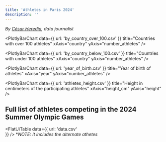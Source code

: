 ```yaml
---
title: 'Athletes in Paris 2024'
description: ''
---
```


*By [César Heredia](https://x.com/cahered), data journalist*

<PlotlyBarChart
  data={{
    url: 'by_country_over_100.csv'
  }}
  title="Countries with over 100 athletes"
  xAxis="country"
  yAxis="number_athletes"
/>

<PlotlyBarChart
  data={{
    url: 'by_country_below_100.csv'
  }}
  title="Countries with under 100 athletes"
  xAxis="country"
  yAxis="number_athletes"
/>

<PlotlyBarChart
  data={{
    url: 'year_of_birth.csv'
  }}
  title="Year of birth of athletes"
  xAxis="year"
  yAxis="number_athletes"
/>

<PlotlyBarChart
  data={{
    url: 'athletes_height.csv'
  }}
  title="Height in centimeters of the participating athletes"
  xAxis="height_cm"
  yAxis="height"
/>

## Full list of athletes competing in the 2024 Summer Olympic Games
<FlatUiTable
  data={{
    url: 'data.csv'    
  }}
/>
**NOTE: It includes the alternate athetes*
